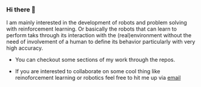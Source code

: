 ### Hi there 👋

<!--
**RUFFY-369/RUFFY-369** is a ✨ _special_ ✨ repository because its `README.md` (this file) appears on your GitHub profile.

Here are some ideas to get you started:

- 🔭 I’m currently working on ...
- 🌱 I’m currently learning ...
- 👯 I’m looking to collaborate on ...
- 🤔 I’m looking for help with ...
- 💬 Ask me about ...
- 📫 How to reach me: ...
- 😄 Pronouns: ...
- ⚡ Fun fact: ...
-->I am mainly interested in the development of robots and problem solving with reinforcement learning. Or basically the robots that can learn to perform taks through its interaction with the (real)environment without the need of involvement of a human to define its behavior particularly with very high accuracy.

* You can checkout some sections of my work through the repos.

* If you are interested to collaborate on some cool thing like reinoforcement learning or robotics feel free to hit me up via [email ](prakarshkaushik369@gmail.com)
